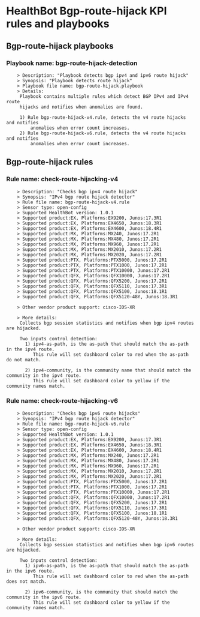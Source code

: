 # HealthBot Bgp-route-hijack KPI rules and playbooks

## Bgp-route-hijack playbooks
### Playbook name: bgp-route-hijack-detection 
		> Description: "Playbook detects bgp ipv4 and ipv6 route hijack"
		> Synopsis: "Playbook detects route hijack"
		> Playbook file name: bgp-route-hijack.playbook
		> Details:
		 Playbook contains multiple rules which detect BGP IPv4 and IPv4 route
		 hijacks and notifies when anomalies are found.
		
		 1) Rule bgp-route-hijack-v4.rule, detects the v4 route hijacks and notifies
		     anomalies when error count increases.
		 2) Rule bgp-route-hijack-v6.rule, detects the v4 route hijacks and notifies
		     anomalies when error count increases.

## Bgp-route-hijack rules

### Rule name: check-route-hijacking-v4 
		> Description: "Checks bgp ipv4 route hijack"
		> Synopsis: "IPv4 bgp route hijack detector"
		> Rule file name: bgp-route-hijack-v4.rule
		> Sensor type: open-config 
		> Supported HealthBot version: 1.0.1
		> Supported product:EX, Platforms:EX9200, Junos:17.3R1
		> Supported product:EX, Platforms:EX4650, Junos:18.3R1
		> Supported product:EX, Platforms:EX4600, Junos:18.4R1
		> Supported product:MX, Platforms:MX240, Junos:17.2R1
		> Supported product:MX, Platforms:MX480, Junos:17.2R1
		> Supported product:MX, Platforms:MX960, Junos:17.2R1
		> Supported product:MX, Platforms:MX2010, Junos:17.2R1
		> Supported product:MX, Platforms:MX2020, Junos:17.2R1
		> Supported product:PTX, Platforms:PTX5000, Junos:17.2R1
		> Supported product:PTX, Platforms:PTX1000, Junos:17.2R1
		> Supported product:PTX, Platforms:PTX10000, Junos:17.2R1
		> Supported product:QFX, Platforms:QFX10000, Junos:17.2R1
		> Supported product:QFX, Platforms:QFX5200, Junos:17.2R1
		> Supported product:QFX, Platforms:QFX5110, Junos:17.3R1
		> Supported product:QFX, Platforms:QFX5100, Junos:18.1R1
		> Supported product:QFX, Platforms:QFX5120-48Y, Junos:18.3R1

		> Other vendor product support: cisco-IOS-XR 

		> More details:
		 Collects bgp session statistics and notifies when bgp ipv4 routes are hijacked.
		
		 Two inputs control detection:
		   1) ipv4-as-path, is the as-path that should match the as-path in the ipv4 route.
		      This rule will set dashboard color to red when the as-path do not match.
		
		   2) ipv4-community, is the community name that should match the community in the ipv4 route.
		      This rule will set dashboard color to yellow if the community names match.
### Rule name: check-route-hijacking-v6 
		> Description: "Checks bgp ipv6 route hijacks"
		> Synopsis: "IPv4 bgp route hijack detector"
		> Rule file name: bgp-route-hijack-v6.rule
		> Sensor type: open-config 
		> Supported HealthBot version: 1.0.1
		> Supported product:EX, Platforms:EX9200, Junos:17.3R1
		> Supported product:EX, Platforms:EX4650, Junos:18.3R1
		> Supported product:EX, Platforms:EX4600, Junos:18.4R1
		> Supported product:MX, Platforms:MX240, Junos:17.2R1
		> Supported product:MX, Platforms:MX480, Junos:17.2R1
		> Supported product:MX, Platforms:MX960, Junos:17.2R1
		> Supported product:MX, Platforms:MX2010, Junos:17.2R1
		> Supported product:MX, Platforms:MX2020, Junos:17.2R1
		> Supported product:PTX, Platforms:PTX5000, Junos:17.2R1
		> Supported product:PTX, Platforms:PTX1000, Junos:17.2R1
		> Supported product:PTX, Platforms:PTX10000, Junos:17.2R1
		> Supported product:QFX, Platforms:QFX10000, Junos:17.2R1
		> Supported product:QFX, Platforms:QFX5200, Junos:17.2R1
		> Supported product:QFX, Platforms:QFX5110, Junos:17.3R1
		> Supported product:QFX, Platforms:QFX5100, Junos:18.1R1
		> Supported product:QFX, Platforms:QFX5120-48Y, Junos:18.3R1

		> Other vendor product support: cisco-IOS-XR 

		> More details:
		 Collects bgp session statistics and notifies when bgp ipv6 routes are hijacked.
		
		 Two inputs control detection:
		   1) ipv6-as-path, is the as-path that should match the as-path in the ipv6 route.
		      This rule will set dashboard color to red when the as-path does not match.
		
		   2) ipv6-community, is the community that should match the community in the ipv6 route.
		      This rule will set dashboard color to yellow if the community names match.
